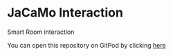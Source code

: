 # JaCaMo Interaction
Smart Room interaction

You can open this repository on GitPod by clicking [here](https://gitpod.io/#https://github.com/JaCaMo-PFIA23/smart-room-interaction)
